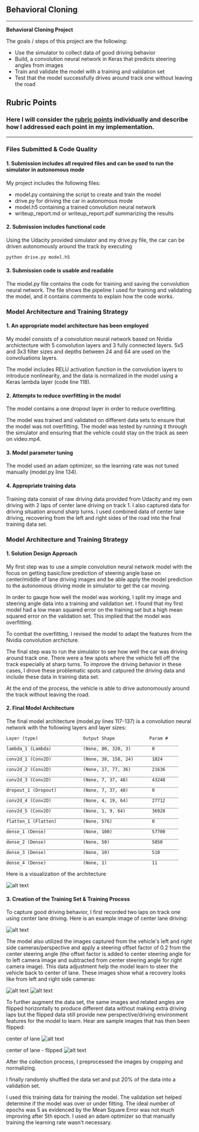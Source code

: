 ## Behavioral Cloning

---

**Behavioral Cloning Project**

The goals / steps of this project are the following:
* Use the simulator to collect data of good driving behavior
* Build, a convolution neural network in Keras that predicts steering angles from images
* Train and validate the model with a training and validation set
* Test that the model successfully drives around track one without leaving the road


[//]: # (Image References)

[image1]: ./examples/nvidia_architecture.png "Model Visualization"
[image2]: ./examples/center.jpg "center of lane"
[image3]: ./examples/left.jpg "left of lane"
[image4]: ./examples/right.jpg "right of lane"
[image5]: ./examples/center_flipped.jpg "flipped center of lane"
[image6]: ./examples/placeholder_small.png "Normal Image"
[image7]: ./examples/placeholder_small.png "Flipped Image"

## Rubric Points
### Here I will consider the [rubric points](https://review.udacity.com/#!/rubrics/432/view) individually and describe how I addressed each point in my implementation.  

---
### Files Submitted & Code Quality

#### 1. Submission includes all required files and can be used to run the simulator in autonomous mode

My project includes the following files:
* model.py containing the script to create and train the model
* drive.py for driving the car in autonomous mode
* model.h5 containing a trained convolution neural network 
* writeup_report.md or writeup_report.pdf summarizing the results

#### 2. Submission includes functional code
Using the Udacity provided simulator and my drive.py file, the car can be driven autonomously around the track by executing 
```sh
python drive.py model.h5
```

#### 3. Submission code is usable and readable

The model.py file contains the code for training and saving the convolution neural network. The file shows the pipeline I used for training and validating the model, and it contains comments to explain how the code works.

### Model Architecture and Training Strategy

#### 1. An appropriate model architecture has been employed

My model consists of a convolution neural network based on Nvidia archictecture with 5 convolution layers and 3 fully connected layers. 5x5 and 3x3 filter sizes and depths between 24 and 64 are used on the convoluations layers.

The model includes RELU activation function in the convolution layers to introduce nonlinearity, and the data is normalized in the model using a Keras lambda layer (code line 118). 

#### 2. Attempts to reduce overfitting in the model

The model contains a one dropout layer in order to reduce overfitting.

The model was trained and validated on different data sets to ensure that the model was not overfitting. The model was tested by running it through the simulator and ensuring that the vehicle could stay on the track as seen on video.mp4.

#### 3. Model parameter tuning

The model used an adam optimizer, so the learning rate was not tuned manually (model.py line 134).

#### 4. Appropriate training data

Training data consist of raw driving data provided from Udacity and my own driving with 2 laps of center lane driving on track 1. I also captured data for driving situation around sharp turns. I used combined data of center lane driving, recovering from the left and right sides of the road into the final training data set.


### Model Architecture and Training Strategy

#### 1. Solution Design Approach


My first step was to use a simple convolution neural network model with the focus on getting basic/low prediction of steering angle base on center/middle of lane driving images and be able apply the model prediction to the autonomous driving mode in simulator to get the car moving.

In order to gauge how well the model was working, I split my image and steering angle data into a training and validation set. I found that my first model had a low mean squared error on the training set but a high mean squared error on the validation set. This implied that the model was overfitting. 

To combat the overfitting, I revised the model to adapt the features from the Nvidia convolution archicture.

The final step was to run the simulator to see how well the car was driving around track one. There were a few spots where the vehicle fell off the track especially at sharp turns. To improve the driving behavior in these cases, I drove these problematic spots and catpured the driving data and include these data in training data set.

At the end of the process, the vehicle is able to drive autonomously around the track without leaving the road.

#### 2. Final Model Architecture

The final model architecture (model.py lines 117-137) is a convolution neural network with the following layers and layer sizes:

    
    Layer (type)                 Output Shape             Param #   
    _________________________________________________________________
    lambda_1 (Lambda)            (None, 80, 320, 3)        0         
    _________________________________________________________________
    conv2d_1 (Conv2D)            (None, 38, 158, 24)       1824      
    _________________________________________________________________
    conv2d_2 (Conv2D)            (None, 17, 77, 36)        21636     
    _________________________________________________________________
    conv2d_3 (Conv2D)            (None, 7, 37, 48)         43248     
    _________________________________________________________________
    dropout_1 (Dropout)          (None, 7, 37, 48)         0         
    _________________________________________________________________
    conv2d_4 (Conv2D)            (None, 4, 19, 64)         27712     
    _________________________________________________________________
    conv2d_5 (Conv2D)            (None, 1, 9, 64)          36928     
    _________________________________________________________________
    flatten_1 (Flatten)          (None, 576)               0         
    _________________________________________________________________
    dense_1 (Dense)              (None, 100)               57700     
    _________________________________________________________________
    dense_2 (Dense)              (None, 50)                5050      
    _________________________________________________________________
    dense_3 (Dense)              (None, 10)                510       
    _________________________________________________________________
    dense_4 (Dense)              (None, 1)                 11        




Here is a visualization of the architecture

![alt text][image1]

#### 3. Creation of the Training Set & Training Process

To capture good driving behavior, I first recorded two laps on track one using center lane driving. Here is an example image of center lane driving:

![alt text][image2]

The model also utilized the images captured from the vehicle's left and right side cameras/perspective and apply a steering offset factor of 0.2 from the center steering angle (the offset factor is added to center steering angle for to left camera image and  subtracted from center steering angle for right camera image). This data adjustment help the model learn to steer the vehicle back to center of lane. These images show what a recovery looks like from left and right side cameras:


![alt text][image3]
![alt text][image4]

To further augment the data set, the same images and related angles are flipped horizontally to produce different data without making extra driving laps but the flipped data still provide new perspective/driving environment features for the model to learn. Hear are sample images that has then been flipped:

center of lane
![alt text][image2]

center of lane - flipped
![alt text][image5]


After the collection process, I preprocessed the images by cropping and normalizing.

I finally randomly shuffled the data set and put 20% of the data into a validation set. 

I used this training data for training the model. The validation set helped determine if the model was over or under fitting. The ideal number of epochs was 5 as evidenced by the Mean Square Error was not much improving after 5th epoch. I used an adam optimizer so that manually training the learning rate wasn't necessary.